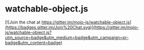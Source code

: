 # watchable-object.js

[![Join the chat at https://gitter.im/mojo-js/watchable-object.js](https://badges.gitter.im/Join%20Chat.svg)](https://gitter.im/mojo-js/watchable-object.js?utm_source=badge&utm_medium=badge&utm_campaign=pr-badge&utm_content=badge)
